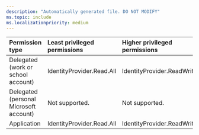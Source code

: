 ```yaml
---
description: "Automatically generated file. DO NOT MODIFY"
ms.topic: include
ms.localizationpriority: medium
---
```


|Permission type|Least privileged permissions|Higher privileged permissions|
|:---|:---|:---|
|Delegated (work or school account)|IdentityProvider.Read.All|IdentityProvider.ReadWrite.All|
|Delegated (personal Microsoft account)|Not supported.|Not supported.|
|Application|IdentityProvider.Read.All|IdentityProvider.ReadWrite.All|

